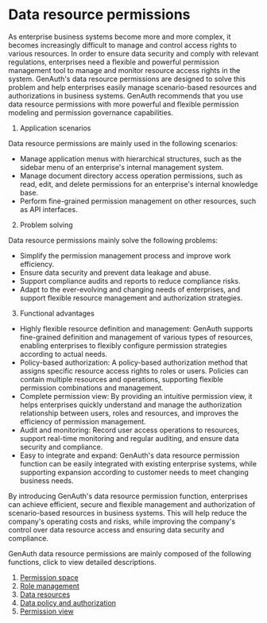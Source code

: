 # Data resource permissions

As enterprise business systems become more and more complex, it becomes increasingly difficult to manage and control access rights to various resources. In order to ensure data security and comply with relevant regulations, enterprises need a flexible and powerful permission management tool to manage and monitor resource access rights in the system. GenAuth's data resource permissions are designed to solve this problem and help enterprises easily manage scenario-based resources and authorizations in business systems. GenAuth recommends that you use data resource permissions with more powerful and flexible permission modeling and permission governance capabilities.

1. Application scenarios

Data resource permissions are mainly used in the following scenarios:

- Manage application menus with hierarchical structures, such as the sidebar menu of an enterprise's internal management system.
- Manage document directory access operation permissions, such as read, edit, and delete permissions for an enterprise's internal knowledge base.
- Perform fine-grained permission management on other resources, such as API interfaces.

2. Problem solving

Data resource permissions mainly solve the following problems:

- Simplify the permission management process and improve work efficiency.
- Ensure data security and prevent data leakage and abuse.
- Support compliance audits and reports to reduce compliance risks.
- Adapt to the ever-evolving and changing needs of enterprises, and support flexible resource management and authorization strategies.

3. Functional advantages

- Highly flexible resource definition and management: GenAuth supports fine-grained definition and management of various types of resources, enabling enterprises to flexibly configure permission strategies according to actual needs.
- Policy-based authorization: A policy-based authorization method that assigns specific resource access rights to roles or users. Policies can contain multiple resources and operations, supporting flexible permission combinations and management.
- Complete permission view: By providing an intuitive permission view, it helps enterprises quickly understand and manage the authorization relationship between users, roles and resources, and improves the efficiency of permission management.
- Audit and monitoring: Record user access operations to resources, support real-time monitoring and regular auditing, and ensure data security and compliance.
- Easy to integrate and expand: GenAuth's data resource permission function can be easily integrated with existing enterprise systems, while supporting expansion according to customer needs to meet changing business needs.

By introducing GenAuth's data resource permission function, enterprises can achieve efficient, secure and flexible management and authorization of scenario-based resources in business systems. This will help reduce the company's operating costs and risks, while improving the company's control over data resource access and ensuring data security and compliance.

GenAuth data resource permissions are mainly composed of the following functions, click to view detailed descriptions.

1. [Permission space](/guides/access-control/data-permission/permission-space.html)
2. [Role management](/guides/access-control/data-permission/roles-management.html)
3. [Data resources](/guides/access-control/data-permission/data-resoources.html)
4. [Data policy and authorization](/guides/access-control/data-permission/policy/)
5. [Permission view](/guides/access-control/data-permission/data-permission-view.html)
